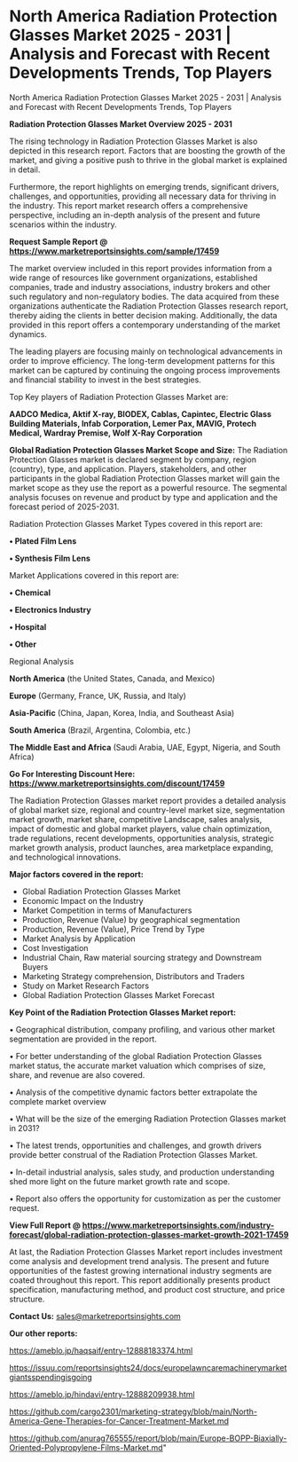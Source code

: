 # North America Radiation Protection Glasses Market 2025 - 2031 | Analysis and Forecast with Recent Developments Trends, Top Players
 North America Radiation Protection Glasses Market 2025 - 2031 | Analysis and Forecast with Recent Developments Trends, Top Players

<Strong> Radiation Protection Glasses Market Overview 2025 - 2031</strong>

The rising technology in Radiation Protection Glasses Market is also depicted in this research report. Factors that are boosting the growth of the market, and giving a positive push to thrive in the global market is explained in detail.

Furthermore, the report highlights on emerging trends, significant drivers, challenges, and opportunities, providing all necessary data for thriving in the industry. This report market research offers a comprehensive perspective, including an in-depth analysis of the present and future scenarios within the industry.

<strong>Request Sample Report @ <a href=https://www.marketreportsinsights.com/sample/17459>https://www.marketreportsinsights.com/sample/17459</a></strong>

The market overview included in this report provides information from a wide range of resources like government organizations, established companies, trade and industry associations, industry brokers and other such regulatory and non-regulatory bodies. The data acquired from these organizations authenticate the Radiation Protection Glasses research report, thereby aiding the clients in better decision making. Additionally, the data provided in this report offers a contemporary understanding of the market dynamics.

The leading players are focusing mainly on technological advancements in order to improve efficiency. The long-term development patterns for this market can be captured by continuing the ongoing process improvements and financial stability to invest in the best strategies.

Top Key players of Radiation Protection Glasses Market are:

<strong>AADCO Medica, Aktif X-ray, BIODEX, Cablas, Capintec, Electric Glass Building Materials, Infab Corporation, Lemer Pax, MAVIG, Protech Medical, Wardray Premise, Wolf X-Ray Corporation</strong>

<strong><b>Global Radiation Protection Glasses Market Scope and Size:</b></strong>
The Radiation Protection Glasses market is declared segment by company, region (country), type, and application. Players, stakeholders, and other participants in the global Radiation Protection Glasses market will gain the market scope as they use the report as a powerful resource. The segmental analysis focuses on revenue and product by type and application and the forecast period of 2025-2031.

Radiation Protection Glasses Market Types covered in this report are:

<strong>• Plated Film Lens

• Synthesis Film Lens</strong>

Market Applications covered in this report are:

<strong>• Chemical

• Electronics Industry

• Hospital

• Other</strong> 

Regional Analysis

<strong>North America</strong> (the United States, Canada, and Mexico)

<strong>Europe</strong> (Germany, France, UK, Russia, and Italy)

<strong>Asia-Pacific</strong> (China, Japan, Korea, India, and Southeast Asia)

<strong>South America</strong> (Brazil, Argentina, Colombia, etc.)

<strong>The Middle East and Africa</strong> (Saudi Arabia, UAE, Egypt, Nigeria, and South Africa)

<strong>Go For Interesting Discount Here: <a href=https://www.marketreportsinsights.com/discount/17459>https://www.marketreportsinsights.com/discount/17459</a></strong>

The Radiation Protection Glasses market report provides a detailed analysis of global market size, regional and country-level market size, segmentation market growth, market share, competitive Landscape, sales analysis, impact of domestic and global market players, value chain optimization, trade regulations, recent developments, opportunities analysis, strategic market growth analysis, product launches, area marketplace expanding, and technological innovations.

<strong><b>Major factors covered in the report:</b></strong>
<ul>
  <li>Global Radiation Protection Glasses Market </li>
  <li>Economic Impact on the Industry</li>
  <li>Market Competition in terms of Manufacturers</li>
  <li>Production, Revenue (Value) by geographical segmentation</li>
  <li>Production, Revenue (Value), Price Trend by Type</li>
  <li>Market Analysis by Application</li>
  <li>Cost Investigation</li>
  <li>Industrial Chain, Raw material sourcing strategy and Downstream Buyers</li>
  <li>Marketing Strategy comprehension, Distributors and Traders</li>
  <li>Study on Market Research Factors</li>
  <li>Global Radiation Protection Glasses Market Forecast</li>
</ul>

<strong><b>Key Point of the Radiation Protection Glasses Market report:</b></strong>

• Geographical distribution, company profiling, and various other market segmentation are provided in the report.

• For better understanding of the global Radiation Protection Glasses market status, the accurate market valuation which comprises of size, share, and revenue are also covered.

• Analysis of the competitive dynamic factors better extrapolate the complete market overview

• What will be the size of the emerging Radiation Protection Glasses market in 2031?

• The latest trends, opportunities and challenges, and growth drivers provide better construal of the Radiation Protection Glasses Market.

• In-detail industrial analysis, sales study, and production understanding shed more light on the future market growth rate and scope.

• Report also offers the opportunity for customization as per the customer request.

<strong><b>View Full Report @ <a href=https://www.marketreportsinsights.com/industry-forecast/global-radiation-protection-glasses-market-growth-2021-17459>https://www.marketreportsinsights.com/industry-forecast/global-radiation-protection-glasses-market-growth-2021-17459</a></b></strong>


At last, the Radiation Protection Glasses Market report includes investment come analysis and development trend analysis. The present and future opportunities of the fastest growing international industry segments are coated throughout this report. This report additionally presents product specification, manufacturing method, and product cost structure, and price structure.

<strong>Contact Us:</strong>
sales@marketreportsinsights.com

<strong>Our other reports:</strong>

<a href=https://ameblo.jp/haqsaif/entry-12888183374.html>https://ameblo.jp/haqsaif/entry-12888183374.html</a>

<a href=https://issuu.com/reportsinsights24/docs/europelawncaremachinerymarketgiantsspendingisgoing>https://issuu.com/reportsinsights24/docs/europelawncaremachinerymarketgiantsspendingisgoing</a>

<a href=https://ameblo.jp/hindavi/entry-12888209938.html>https://ameblo.jp/hindavi/entry-12888209938.html</a>

<a href=https://github.com/cargo2301/marketing-strategy/blob/main/North-America-Gene-Therapies-for-Cancer-Treatment-Market.md>https://github.com/cargo2301/marketing-strategy/blob/main/North-America-Gene-Therapies-for-Cancer-Treatment-Market.md</a>

<a href=https://github.com/anurag765555/report/blob/main/Europe-BOPP-Biaxially-Oriented-Polypropylene-Films-Market.md>https://github.com/anurag765555/report/blob/main/Europe-BOPP-Biaxially-Oriented-Polypropylene-Films-Market.md</a>"
